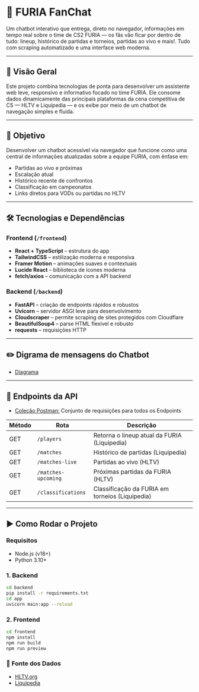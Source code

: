 # 🦍 FURIA FanChat

Um chatbot interativo que entrega, direto no navegador, informações em tempo real sobre o time de CS2 FURIA — os fãs vão ficar por dentro de tudo: lineup, histórico de partidas e torneios, partidas ao vivo e mais!. Tudo com scraping automatizado e uma interface web moderna.

---

## 📌 Visão Geral

Este projeto combina tecnologias de ponta para desenvolver um assistente web leve, responsivo e informativo focado no time FURIA. Ele consome dados dinamicamente das principais plataformas da cena competitiva de CS — HLTV e Liquipedia — e os exibe por meio de um chatbot de navegação simples e fluida.

---

## 🎯 Objetivo

Desenvolver um chatbot acessível via navegador que funcione como uma central de informações atualizadas sobre a equipe FURIA, com ênfase em:

- Partidas ao vivo e próximas
- Escalação atual
- Histórico recente de confrontos
- Classificação em campeonatos
- Links diretos para VODs ou partidas no HLTV

---

## 🛠️ Tecnologias e Dependências

### Frontend (`/frontend`)

- **React + TypeScript** – estrutura do app
- **TailwindCSS** – estilização moderna e responsiva
- **Framer Motion** – animações suaves e contextuais
- **Lucide React** – biblioteca de ícones moderna
- **fetch/axios** – comunicação com a API backend

### Backend (`/backend`)

- **FastAPI** – criação de endpoints rápidos e robustos
- **Uvicorn** – servidor ASGI leve para desenvolvimento
- **Cloudscraper** – permite scraping de sites protegidos com Cloudflare
- **BeautifulSoup4** – parse HTML flexível e robusto
- **requests** – requisições HTTP

---
## ✏️ Digrama de mensagens do Chatbot
- [Diagrama](https://github.com/PedrooMachado23/experiencia-conversacional/blob/main/assets/chatbot_messages_flow.png)
---

## 🔌 Endpoints da API

- [Coleção Postman:](https://www.postman.com/zaynerorved/furia-experincia-conversacional/request/ce3flq3/get-requests?action=share&creator=39359442&ctx=documentation) Conjunto de requisições para todos os Endpoints

| Método | Rota                  | Descrição                                    |
|--------|------------------------|----------------------------------------------|
| GET    | `/players`             | Retorna o lineup atual da FURIA (Liquipedia) |
| GET    | `/matches`             | Histórico de partidas (Liquipedia)           |
| GET    | `/matches-live`        | Partidas ao vivo (HLTV)                      |
| GET    | `/matches-upcoming`    | Próximas partidas da FURIA (HLTV)            |
| GET    | `/classifications`     | Classificação da FURIA em torneios (Liquipedia) |

---

## ▶️ Como Rodar o Projeto

### Requisitos
- Node.js (v18+)
- Python 3.10+

### 1. Backend
```bash
cd backend
pip install -r requirements.txt
cd app
uvicorn main:app --reload
```
### 2. Frontend
```bash
cd frontend
npm install
npm run build
npm run preview
```
### 🔗 Fonte dos Dados
- [HLTV.org](https://www.hltv.org/)
- [Liquipedia](https://liquipedia.net/counterstrike/Main_Page)
